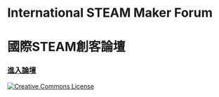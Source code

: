 # International STEAM Maker Forum 
# 國際STEAM創客論壇

### [進入論壇](https://github.com/steam-maker/steam-maker-forum/issues/1)

<a rel="license" href="http://creativecommons.org/licenses/by/4.0/"><img alt="Creative Commons License" style="border-width:0" src="https://i.creativecommons.org/l/by/4.0/88x31.png" /></a><br />
